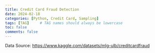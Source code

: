 ```yaml
---
title: Credit Card Fraud Detection
date: 2024-02-18 
categories: [Python, Credit Card, Sampling]
tags: [TAG]     # TAG names should always be lowercase
toc: false
comments: false
---
```


Data Source: https://www.kaggle.com/datasets/mlg-ulb/creditcardfraud

